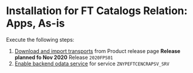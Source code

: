 # Installation for FT Catalogs Relation: Apps, As-is

Execute the following steps:
1. [Download and import transports](/inst/step-1.md) from Product release page **Release planned fo Nov 2020** Release `2020FPS01`
2. [Enable backend odata service](/inst/step-3.md) for service `ZNYPEFTCENCRAPSV_SRV`


